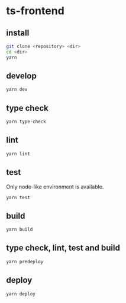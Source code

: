 # ts-frontend

## install

```sh
git clone <repository> <dir>
cd <dir>
yarn
```

## develop

```sh
yarn dev
```

## type check

```sh
yarn type-check
```

## lint

```sh
yarn lint
```

## test

Only node-like environment is available.

```sh
yarn test
```

## build

```sh
yarn build
```

## type check, lint, test and build

```sh
yarn predeploy
```

## deploy

```sh
yarn deploy
```
